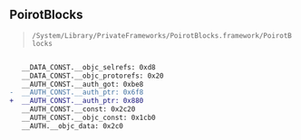 ## PoirotBlocks

> `/System/Library/PrivateFrameworks/PoirotBlocks.framework/PoirotBlocks`

```diff

   __DATA_CONST.__objc_selrefs: 0xd8
   __DATA_CONST.__objc_protorefs: 0x20
   __AUTH_CONST.__auth_got: 0xbe8
-  __AUTH_CONST.__auth_ptr: 0x6f8
+  __AUTH_CONST.__auth_ptr: 0x880
   __AUTH_CONST.__const: 0x2c20
   __AUTH_CONST.__objc_const: 0x1cb0
   __AUTH.__objc_data: 0x2c0

```
